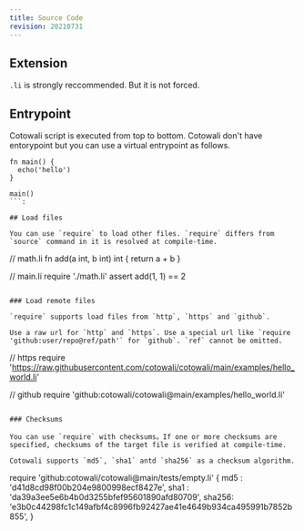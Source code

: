 ```yaml
---
title: Source Code
revision: 20210731
---
```


## Extension

`.li` is strongly reccommended. But it is not forced.

## Entrypoint

Cotowali script is executed from top to bottom. Cotowali don't have entorypoint but you can use a virtual entrypoint as follows.

```
fn main() {
  echo('hello')
}

main()
```:

## Load files

You can use `require` to load other files. `require` differs from `source` command in it is resolved at compile-time.

```
// math.li
fn add(a int, b int) int {
  return a + b
}

// main.li
require './math.li'
assert add(1, 1) == 2
```

### Load remote files

`require` supports load files from `http`, `https` and `github`.

Use a raw url for `http` and `https`. Use a special url like `require 'github:user/repo@ref/path'` for `github`. `ref` cannot be omitted.

```
// https
require 'https://raw.githubusercontent.com/cotowali/cotowali/main/examples/hello_world.li'

// github
require 'github:cotowali/cotowali@main/examples/hello_world.li'
```

### Checksums

You can use `require` with checksums。If one or more checksums are specified, checksums of the target file is verified at compile-time.

Cotowali supports `md5`, `sha1` antd `sha256` as a checksum algorithm.

```
require 'github:cotowali/cotowali@main/tests/empty.li' {
  md5   : 'd41d8cd98f00b204e9800998ecf8427e',
  sha1  : 'da39a3ee5e6b4b0d3255bfef95601890afd80709',
  sha256: 'e3b0c44298fc1c149afbf4c8996fb92427ae41e4649b934ca495991b7852b855',
}
```
